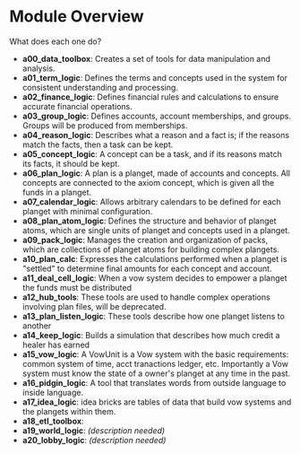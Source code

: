 # Module Overview

What does each one do?

- **a00_data_toolbox**: Creates a set of tools for data manipulation and analysis.
- **a01_term_logic**: Defines the terms and concepts used in the system for consistent understanding and processing.
- **a02_finance_logic**: Defines financial rules and calculations to ensure accurate financial operations.
- **a03_group_logic**: Defines accounts, account memberships, and groups. Groups will be produced from memberships.
- **a04_reason_logic**: Describes what a reason and a fact is; if the reasons match the facts, then a task can be kept.
- **a05_concept_logic**: A concept can be a task, and if its reasons match its facts, it should be kept.
- **a06_plan_logic**: A plan is a planget, made of accounts and concepts. All concepts are connected to the axiom concept, which is given all the funds in a planget.
- **a07_calendar_logic**: Allows arbitrary calendars to be defined for each planget with minimal configuration.
- **a08_plan_atom_logic**: Defines the structure and behavior of planget atoms, which are single units of planget and concepts used in a planget.
- **a09_pack_logic**: Manages the creation and organization of packs, which are collections of planget atoms for building complex plangets.
- **a10_plan_calc**: Expresses the calculations performed when a planget is "settled" to determine final amounts for each concept and account.
- **a11_deal_cell_logic**: When a vow system decides to empower a planget the funds must be distributed
- **a12_hub_tools**: These tools are used to handle complex operations involving plan files, will be deprecated.
- **a13_plan_listen_logic**: These tools describe how one planget listens to another
- **a14_keep_logic**: Builds a simulation that describes how much credit a healer has earned 
- **a15_vow_logic**: A VowUnit is a Vow system with the basic requirements: common system of time, acct tranactions ledger, etc. Importantly a Vow system must know the state of a owner's planget at any time in the past. 
- **a16_pidgin_logic**: A tool that translates words from outside language to inside language.  
- **a17_idea_logic**: idea bricks are tables of data that build vow systems and the plangets within them.
- **a18_etl_toolbox**: 
- **a19_world_logic**: *(description needed)*
- **a20_lobby_logic**: *(description needed)*